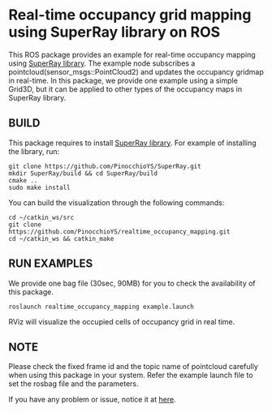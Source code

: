 Real-time occupancy grid mapping using SuperRay library on ROS
================================================================================

This ROS package provides an example for real-time occupancy mapping using [SuperRay library](https://github.com/PinocchioYS/SuperRay).
The example node subscribes a pointcloud(sensor_msgs::PointCloud2) and updates the occupancy gridmap in real-time.
In this package, we provide one example using a simple Grid3D, but it can be applied to other types of the occupancy maps in SuperRay library.

BUILD
-----
This package requires to install [SuperRay library](https://github.com/PinocchioYS/SuperRay).
For example of installing the library, run:

    git clone https://github.com/PinocchioYS/SuperRay.git
    mkdir SuperRay/build && cd SuperRay/build
    cmake ..
    sudo make install

You can build the visualization through the following commands:

    cd ~/catkin_ws/src
    git clone https://github.com/PinocchioYS/realtime_occupancy_mapping.git
    cd ~/catkin_ws && catkin_make
    
RUN EXAMPLES
------------
We provide one bag file (30sec, 90MB) for you to check the availability of this package.

    roslaunch realtime_occupancy_mapping example.launch

RViz will visualize the occupied cells of occupancy grid in real time.

NOTE
----
Please check the fixed frame id and the topic name of pointcloud carefully when using this package in your system.
Refer the example launch file to set the rosbag file and the parameters.
  
If you have any problem or issue, notice it at [here](https://github.com/PinocchioYS/realtime_occupancy_mapping/issues).
